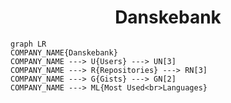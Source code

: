 <h1 align="center">Danskebank</h1>

```mermaid
graph LR
COMPANY_NAME{Danskebank}
COMPANY_NAME ---> U{Users} ---> UN[3]
COMPANY_NAME ---> R{Repositories} ---> RN[3]
COMPANY_NAME ---> G{Gists} ---> GN[2]
COMPANY_NAME ---> ML{Most Used<br>Languages}
```
